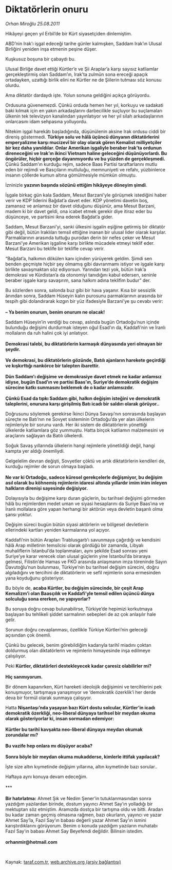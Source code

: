# Diktatörlerin onuru

*Orhan Miroğlu 25.08.2011*

<div class="yazi"><p>Hikâyeyi geçen yıl Erbil’de bir Kürt siyasetçiden dinlemiştim. </p>
<p>ABD’nin Irak’ı işgal edeceği tarihe günler kalmışken, Saddam Irak’ın Ulusal Birliğini yeniden inşa etmenin peşine düşer. </p>
<p>Kuşkusuz boşuna bir çabaydı bu. </p>
<p>Ulusal Birliğe davet ettiği Kürtler’e ve Şii Araplar’a karşı sayısız katliamlar gerçekleştirmiş olan Saddam’ın, Irak’ta zulmün sona ereceği apaçık ortadayken, uzattığı birlik elini ne Kürtler ne de Şiilerin tutması söz konusu olurdu.</p>
<p>Ama diktatör dardaydı işte. Yolun sonuna geldiğini açıkça görüyordu. </p>
<p>Ordusuna güvenemezdi. Çünkü orduda hemen her yıl, korkuyu ve sadakati baki kılmak için en yakın arkadaşlarını darbecilikle suçluyor bu suçlamaları ülkenin tek televizyon kanalından yayınlatıyor ve her yıl silah arkadaşlarının onlarcasını idam sehpasına yolluyordu.</p>
<p>Nitekim işgal harekâtı başladığında, düşünülenin aksine Irak ordusu ciddi bir direniş göstermedi. <b>Türkiye solu ve hâlâ üçüncü dünyanın diktatörlerini emperyalizme karşı mucizevî bir olay olarak gören Kemalist milliyetçiler bir kez daha yanıldılar. Onlar Amerikan işgaliyle beraber Irak’ta ordunun direneceğini ve Irak’ın ikinci Vietnam haline geleceğini düşünüyorlardı. Bu öngörüler, hiçbir gerçeğe dayanmıyordu ve bu yüzden de gerçekleşmedi.</b> Çünkü Saddam’ın kurduğu rejim, sadece Baas Partisi taraftarlarını mutlu eden bir rejimdi ve Basçıların mutluluğu, memnuniyeti ve refahı, yüzbinlerce insanın çöllerde kumun altına gömülmesiyle mümkün olmuştu.</p>
<p>İzninizle <b>yazının başında sözünü ettiğim hikâyeye döneyim şimdi</b>.</p>
<p>İşgale birkaç gün kala Saddam, Mesut Barzani’yle görüşmek istediğini haber verir ve KDP liderini Bağdat’a davet eder. KDP yönetimi davetin boş, zamansız ve anlamsız bir davet olduğunu düşünür, ama Mesut Barzani, madem ki bir davet geldi, ona icabet etmek gerekir diye itiraz eder bu düşünceye, ve partisini ikna ederek Bağdat’a gider.</p>
<p>Saddam, Mesut Barzani’yi, sanki ülkesini işgalin eşiğine getirmiş bir diktatör gibi değil, bütün Iraklıları temsil ettiğine inanan bir ulusal lider olarak karşılar. Parmaklarının arasında tuttuğu purodan derin bir nefes çeker ve Mesut Barzani’ye Amerikan işgaline karşı birlikte mücadele etmeyi teklif eder. Mesut Barzani bu teklife bir teklifle cevap verir.</p>
<p>“Bağdat’a, halkımın dökülen kanı içinden yürüyerek geldim. Şimdi sen benden geçmişte hiçbir şey olmamış gibi davranmamı istiyor ve işgale karşı birlikte savaşmaktan söz ediyorsun. Yarından tezi yok, bütün Irak’a demokrasi ve Kürdistan’a da otonomiyi tanıdığını kabul edersen, seninle beraber işgale karşı savaşırım, sana halkım adına teklifim budur” der.</p>
<p>Bu sözlerden sonra, salonda buz gibi bir hava yaşanır. Kısa bir sessizlik ânından sonra, Saddam Hüseyin kalın purosunu parmaklarının arasında bir tespih gibi dolandırarak kızgın bir yüz ifadesiyle Barzani’ye şu cevabı verir:<br/><br/><b>– Ya benim onurum, benim onurum ne olacak!</b></p>
<p>Saddam Hüseyin’in verdiği bu cevap, aslında bugün Ortadoğu’nun içinde bulunduğu değişimi durdurmak isteyen oğul Esad’ın da, Kaddafi’nin ve İranlı mollaların da ruh halini çok iyi anlatıyor.<br/><br/><b>Demokrasi talebi, bu diktatörlerin karmaşık dünyasında yeri olmayan bir şeydir. <br/><br/></b><b>Ve demokrasi, bu diktatörlerin gözünde, Batılı ajanların harekete geçirdiği ve kışkırttığı nankörce bir talepten ibarettir.<br/><br/></b><b>Dün Saddam’ı değişime ve demokrasiye davet etmek ne kadar anlamsız idiyse, bugün Esad’ın ve partisi Baas’ın, Suriye’de demokratik değişim sürecine katkı sunmasını beklemek de o kadar anlamsızdır.<br/><br/></b><b>Çünkü Esad da tıpkı Saddam gibi, halkın değişim isteğini ve demokratik taleplerini, onuruna karşı girişilmiş Batı icadı bir saldırı olarak görüyor..</b></p>
<p>Doğrusunu söylemek gerekirse İkinci Dünya Savaşı’nın sonrasında başlayan süreçte ne Batı’nın ne Sovyet sisteminin Ortadoğu’da yer alan ülkelerin rejimleriyle bir sorunu vardı. Her iki sistem de diktatörlerin yönettiği ülkelerde katliamlara göz yummuştu. Hatta birçok katliamın malzemesini ve araçlarını sağlayan da Batılı ülkelerdi. </p>
<p>Soğuk Savaş yıllarında ülkelerin hangi rejimlerle yönetildiği değil, hangi kampta yer aldığı önemliydi.</p>
<p>Gelgelelim devran değişti, Sovyetler çöktü ve artık diktatörlerin kendileri de, kurduğu rejimler de sorun olmaya başladı. <br/><br/><b>Ne var ki Ortadoğu, sadece küresel gerekçelerle değişmiyor, bu değişim asıl olarak bu köhnemiş rejimlerin idaresi altında yıllardır imim inim inleyen halkların direnişi sayesinde değişiyor.</b></p>
<p>Dolayısıyla bu değişime karşı duran güçlerin, bu tarihsel değişimi görmeden hâlâ bu rejimlerden medet uman ve siyasi hesaplarını da Suriye Baas’ına ve İranlı mollalara göre yapan herhangi bir aktörün veya devletin başarılı olma şansı yoktur. </p>
<p>Değişim süreci bugün bütün siyasi aktörlerin ve bölgesel devletlerin ellerindeki kartları yeniden karmalarına yol açıyor.</p>
<p>Kaddafi’nin bütün Arapları Trablusgarb’ı savunmaya çağırdığı ve kendisini hâlâ Arap milletinin temsilcisi olarak gördüğü bir zamanda, Libyalı muhaliflerin İstanbul’da toplanmaları, aynı şekilde Esad sonrası yeni Suriye’ye karar verecek olan ulusal güçlerin yine İstanbul’da biraraya gelmesi, Filistin’de Hamas ve FKÖ arasında anlaşmanın imza töreninde Sayın Davutoğlu’nun bulunması, Türkiye’nin bu tarihsel değişim sürecini, doğru algıladığını ve tercihini de diktatörlerin ve sefil rejimlerin sona ermesinden yana koyduğunu gösteriyor.</p>
<p>Bu böyle de, <b>acaba Kürtler, bu değişim sürecinde, bir çeşit Arap Kemalizm’i olan Baasçılık ve Kaddafi’yle temsil edilen üçüncü dünya solculuğu sona ererken, ne yapıyorlar?</b></p>
<p>Bu soruya doğru cevap bulunabilirse, Türkiye’de hepimizi korkutmaya başlayan bu tehlikeli şiddet sarmalının sebepleri de az çok anlaşılır hale gelir.</p>
<p>Sorunun doğru cevaplanması, özellikle Türkiye Kürtleri’nin geleceği açısından çok önemli.</p>
<p>Çünkü bu gelecek, benim görebildiğim kadarıyla tarihî miadını çoktan doldurmuş olan diktatörlerin ve rejimlerin himayesinde inşa edilmeye çalışılıyor.</p>
<p>Peki <b>Kürtler, diktatörleri destekleyecek kadar çaresiz olabilirler mi?<br/><br/></b><b>Hiç sanmıyorum.</b> </p>
<p>Bir dönem kapanırken, Kürt hareketi ideolojik değişimini ve tercihlerini pek konuşmuyor, tartışmaya yanaşmıyor ve ‘demokratik özerklik’i her derde deva bir formül olarak sunmaya çalışıyor.</p>
<p>Hatta <b>Nişantaşı’nda yaşayan bazı Kürt dostu solcular, Kürtler’in icadı demokratik özerkliği, neo-liberal dünyaya tarihsel bir meydan okuma olarak gösteriyorlar ki, insan sormadan edemiyor:<br/><br/></b><b>Kürtler bu tarihî kavşakta neo-liberal dünyaya meydan okumak zorundalar mı?<br/><br/></b><b>Bu vazife hep onlara mı düşüyor acaba? <br/><br/></b><b>Sonra böyle bir meydan okuma mukadderse, kimlerle ittifak yapılacak?</b></p>
<p>İşte size altın kıymetinde değişim yıllarına, altın kıymetinde bazı sorular..</p>
<p>Haftaya aynı konuya devam edeceğim.<br/><br/>***<br/><br/><b>Bir hatırlatma:</b> Ahmet Şık ve Nedim Şener’in tutuklanmasından sonra yazdığım yazılardan birinde, dostum yayıncı Ahmet Say’ın yolladığı bir mektuptan söz etmiştim. Aramızda dostça bir tartışma oldu ve bitti. Aradan bu kadar zaman geçmiş olmasına rağmen, bazı okurların, yayıncı ve yazar Ahmet Say’la, Fazıl Say’ın babası değerli yazar Ahmet Say’ın ismini karıştırdıklarını görüyorum. Benim o konuda yazdığım yazıların muhatabı Fazıl Say’ın babası Ahmet Say Beyefendi değildir. Bilinsin istedim. <br/><br/><b>orhanmir@hotmail.com</b></p>
<p><b> </b></p>
</div>

Kaynak: [taraf.com.tr](http://www.taraf.com.tr/orhan-miroglu/makale-diktatorlerin-onuru.htm), [web.archive.org (arşiv bağlantısı)](http://web.archive.org/web/20130721221857/http://www.taraf.com.tr/orhan-miroglu/makale-diktatorlerin-onuru.htm)
